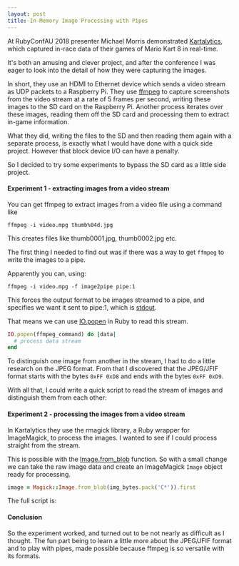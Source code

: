 ```yaml
---
layout: post
title: In-Memory Image Processing with Pipes
---
```


At RubyConfAU 2018 presenter Michael Morris demonstrated [Kartalytics](https://github.com/Ferocia/kartalytics), which captured in-race data of their games of Mario Kart 8 in real-time.

It's both an amusing and clever project, and after the conference I was eager to look into the detail of how they were capturing the images.

In short, they use an HDMI to Ethernet device which sends a video stream as UDP packets to a Raspberry Pi. They use [ffmpeg](https://ffmpeg.org/) to capture screenshots from the video stream at a rate of 5 frames per second, writing these images to the SD card on the Raspberry Pi. Another process iterates over these images, reading them off the SD card and processing them to extract in-game information.

What they did, writing the files to the SD and then reading them again with a separate process, is exactly what I would have done with a quick side project. However that block device I/O can have a penalty.

So I decided to try some experiments to bypass the SD card as a little side project.

#### Experiment 1 - extracting images from a video stream

You can get ffmpeg to extract images from a video file using a command like

    ffmpeg -i video.mpg thumb%04d.jpg

This creates files like thumb0001.jpg, thumb0002.jpg etc.

The first thing I needed to find out was if there was a way to get `ffmpeg` to write the images to a pipe.

Apparently you can, using:

    ffmpeg -i video.mpg -f image2pipe pipe:1

This forces the output format to be images streamed to a pipe, and specifies we want it sent to pipe:1, which is [stdout](https://en.wikipedia.org/wiki/Standard_streams#Standard_output_(stdout)).

That means we can use [IO.popen](https://ruby-doc.org/core-2.5.0/IO.html#method-c-popen) in Ruby to read this stream. 

```ruby
IO.popen(ffmpeg_command) do |data|
  # process data stream
end
```

To distinguish one image from another in the stream, I had to do a little research on the JPEG format. From that I discovered that the JPEG/JFIF format starts with the bytes `0xFF 0xD8` and ends with the bytes `0xFF 0xD9`.

With all that, I could write a quick script to read the stream of images and distinguish them from each other:

<script src="https://gist.github.com/seandmccarthy/bf50ec1fb6fc445ee1f9c143623b6bcd.js"></script>

#### Experiment 2 - processing the images from a video stream

In Kartalytics they use the rmagick library, a Ruby wrapper for ImageMagick, to process the images. I wanted to see if I could process straight from the stream.

This is possible with the [Image.from_blob](https://rmagick.github.io/image1.html#from_blob) function. So with a small change we can take the raw image data and create an ImageMagick `Image` object ready for processing.

```ruby
image = Magick::Image.from_blob(img_bytes.pack('C*')).first
```

The full script is:

<script src="https://gist.github.com/seandmccarthy/83850aefc9e60535af19cee128143d68.js"></script>

#### Conclusion

So the experiment worked, and turned out to be not nearly as difficult as I thought. The fun part being to learn a little more about the JPEG/JFIF format and to play with pipes,  made possible because ffmpeg is so versatile with its formats.
